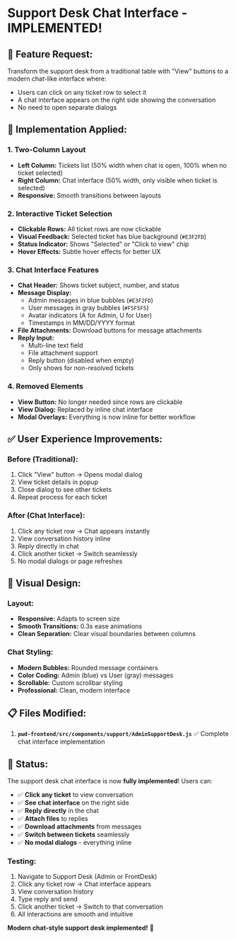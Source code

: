# Support Desk Chat Interface - IMPLEMENTED!

## 🎯 **Feature Request:**

Transform the support desk from a traditional table with "View" buttons to a modern chat-like interface where:
- Users can click on any ticket row to select it
- A chat interface appears on the right side showing the conversation
- No need to open separate dialogs

## 🔧 **Implementation Applied:**

### **1. Two-Column Layout**
- **Left Column:** Tickets list (50% width when chat is open, 100% when no ticket selected)
- **Right Column:** Chat interface (50% width, only visible when ticket is selected)
- **Responsive:** Smooth transitions between layouts

### **2. Interactive Ticket Selection**
- **Clickable Rows:** All ticket rows are now clickable
- **Visual Feedback:** Selected ticket has blue background (`#E3F2FD`)
- **Status Indicator:** Shows "Selected" or "Click to view" chip
- **Hover Effects:** Subtle hover effects for better UX

### **3. Chat Interface Features**
- **Chat Header:** Shows ticket subject, number, and status
- **Message Display:** 
  - Admin messages in blue bubbles (`#E3F2FD`)
  - User messages in gray bubbles (`#F5F5F5`)
  - Avatar indicators (A for Admin, U for User)
  - Timestamps in MM/DD/YYYY format
- **File Attachments:** Download buttons for message attachments
- **Reply Input:** 
  - Multi-line text field
  - File attachment support
  - Reply button (disabled when empty)
  - Only shows for non-resolved tickets

### **4. Removed Elements**
- **View Button:** No longer needed since rows are clickable
- **View Dialog:** Replaced by inline chat interface
- **Modal Overlays:** Everything is now inline for better workflow

## ✅ **User Experience Improvements:**

### **Before (Traditional):**
1. Click "View" button → Opens modal dialog
2. View ticket details in popup
3. Close dialog to see other tickets
4. Repeat process for each ticket

### **After (Chat Interface):**
1. Click any ticket row → Chat appears instantly
2. View conversation history inline
3. Reply directly in chat
4. Click another ticket → Switch seamlessly
5. No modal dialogs or page refreshes

## 🎨 **Visual Design:**

### **Layout:**
- **Responsive:** Adapts to screen size
- **Smooth Transitions:** 0.3s ease animations
- **Clean Separation:** Clear visual boundaries between columns

### **Chat Styling:**
- **Modern Bubbles:** Rounded message containers
- **Color Coding:** Admin (blue) vs User (gray) messages
- **Scrollable:** Custom scrollbar styling
- **Professional:** Clean, modern interface

## 📋 **Files Modified:**

1. **`pwd-frontend/src/components/support/AdminSupportDesk.js`** ✅ Complete chat interface implementation

## 🚀 **Status:**

The support desk chat interface is now **fully implemented**! Users can:

- ✅ **Click any ticket** to view conversation
- ✅ **See chat interface** on the right side
- ✅ **Reply directly** in the chat
- ✅ **Attach files** to replies
- ✅ **Download attachments** from messages
- ✅ **Switch between tickets** seamlessly
- ✅ **No modal dialogs** - everything inline

### **Testing:**
1. Navigate to Support Desk (Admin or FrontDesk)
2. Click any ticket row → Chat interface appears
3. View conversation history
4. Type reply and send
5. Click another ticket → Switch to that conversation
6. All interactions are smooth and intuitive

**Modern chat-style support desk implemented!** 🎉
